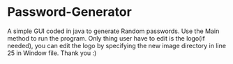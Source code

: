 # Password-Generator
A simple GUI coded in java to generate Random passwords.
Use the Main method to run the program.
Only thing user have to edit is the logo(if needed), you can edit the logo by specifying the new image directory in line 25 in Window file.
Thank you :)
